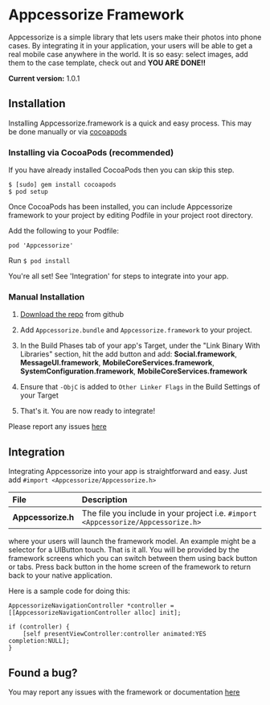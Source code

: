 
# Appcessorize Framework


Appcessorize is a simple library that lets users make their photos into phone cases. By integrating it in your application, your users will be able to get a real mobile case anywhere in the world. It is so easy: select images, add them to the case template, check out and **YOU ARE DONE!!**  

**Current version:** 1.0.1


## Installation

Installing Appcessorize.framework is a quick and easy process. This may be done manually or via [cocoapods](http://cocoapods.org/)

### Installing via CocoaPods (recommended)

If you have already installed CocoaPods then you can skip this step.

````
$ [sudo] gem install cocoapods
$ pod setup
````
Once CocoaPods has been installed, you can include Appcessorize framework to your project by editing Podfile in your project root directory.

Add the following to your Podfile:

````
pod 'Appcessorize'
````

Run `$ pod install`


You're all set! See 'Integration' for steps to integrate into your app.

### Manual Installation

1. [Download the repo](https://github.com/software-developer-eng/Appcessorize/archive/master.zip) from github

2. Add `Appcessorize.bundle` and `Appcessorize.framework` to your project.

3. In the Build Phases tab of your app's Target, under the "Link Binary With Libraries" section, hit the add button and add: **Social.framework**, **MessageUI.framework**, **MobileCoreServices.framework**, **SystemConfiguration.framework**, **MobileCoreServices.framework**

4. Ensure that `-ObjC` is added to `Other Linker Flags` in the Build Settings of your Target 


5. That's it. You are now ready to integrate!

Please report any issues [here](https://github.com/software-developer-eng/Appcessorize/issues)


## Integration

Integrating Appcessorize into your app is straightforward and easy. Just add `#import <Appcessorize/Appcessorize.h>` 

| File          | Description   |
| :------------ | :------------ |
|**Appcessorize.h**| The file you include in your project i.e. `#import <Appcessorize/Appcessorize.h>` |



where your users will launch the framework model. An example might be a selector for a UIButton touch. That is it all. You will be provided by the framework screens which you can switch between them using back button or tabs. Press back button in the home screen of the framework to return back to your native application.

Here is a sample code for doing this:

	AppcessorizeNavigationController *controller = [[AppcessorizeNavigationController alloc] init];
    
    if (controller) {
        [self presentViewController:controller animated:YES completion:NULL];
    }
    



## Found a bug?

You may report any issues with the framework or documentation [here](https://github.com/software-developer-eng/Appcessorize/issues)


